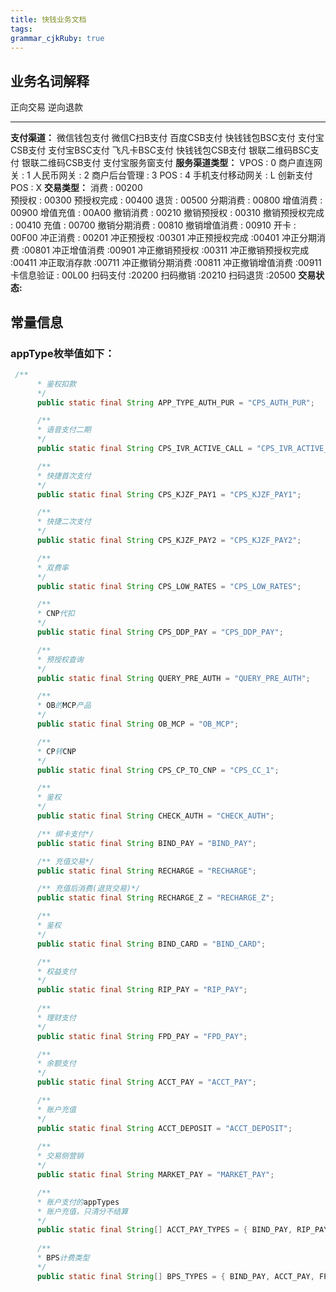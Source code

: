 ```yaml
---
title: 快钱业务文档
tags: 
grammar_cjkRuby: true
---
```

## 业务名词解释
正向交易
逆向退款

----------
**支付渠道：**
微信钱包支付
微信C扫B支付
百度CSB支付
快钱钱包BSC支付
支付宝CSB支付
支付宝BSC支付
飞凡卡BSC支付
快钱钱包CSB支付
银联二维码BSC支付
银联二维码CSB支付
支付宝服务窗支付
**服务渠道类型：**
VPOS                     : 0
商户直连网关         : 1
人民币网关             : 2
商户后台管理         : 3
POS                       : 4
手机支付移动网关  : L
创新支付POS         : X
**交易类型：**
消费                        :       	 00200            
预授权                     :          00300
预授权完成               :         00400
退货                           :        00500
分期消费                     :       00800
增值消费                      :      00900
增值充值                       :     00A00
撤销消费                        :    00210
撤销预授权                     :   00310
撤销预授权完成               :  00410
充值                                  : 00700
撤销分期消费                   : 00810
撤销增值消费                   : 00910
开卡                                 : 00F00
冲正消费                          : 00201
冲正预授权                       :00301
冲正预授权完成                :00401
冲正分期消费                   :00801
冲正增值消费                   :00901
冲正撤销预授权               :00311
冲正撤销预授权完成        :00411
冲正取消存款                   :00711
冲正撤销分期消费           :00811
冲正撤销增值消费           :00911
卡信息验证                     : 00L00
扫码支付                         :20200
扫码撤销                         :20210
扫码退货                         :20500
**交易状态:**

## 常量信息
### appType枚举值如下：
 ``` java
  /**
       * 鉴权扣款
       */
       public static final String APP_TYPE_AUTH_PUR = "CPS_AUTH_PUR";
 
       /**
       * 语音支付二期
       */
       public static final String CPS_IVR_ACTIVE_CALL = "CPS_IVR_ACTIVE_CALL";
 
       /**
       * 快捷首次支付
       */
       public static final String CPS_KJZF_PAY1 = "CPS_KJZF_PAY1";
 
       /**
       * 快捷二次支付
       */
       public static final String CPS_KJZF_PAY2 = "CPS_KJZF_PAY2";
 
       /**
       * 双费率
       */
       public static final String CPS_LOW_RATES = "CPS_LOW_RATES";
 
       /**
       * CNP代扣
       */
       public static final String CPS_DDP_PAY = "CPS_DDP_PAY";
 
       /**
       * 预授权查询
       */
       public static final String QUERY_PRE_AUTH = "QUERY_PRE_AUTH";
 
       /**
       * OB的MCP产品
       */
       public static final String OB_MCP = "OB_MCP";
 
       /**
       * CP转CNP
       */
       public static final String CPS_CP_TO_CNP = "CPS_CC_1";
 
       /**
       * 鉴权
       */
       public static final String CHECK_AUTH = "CHECK_AUTH";
 
       /** 绑卡支付*/
       public static final String BIND_PAY = "BIND_PAY";
 
       /** 充值交易*/
       public static final String RECHARGE = "RECHARGE";
 
       /** 充值后消费(退货交易)*/
       public static final String RECHARGE_Z = "RECHARGE_Z";
 
       /**
       * 鉴权
       */
       public static final String BIND_CARD = "BIND_CARD";
 
       /**
       * 权益支付
       */
       public static final String RIP_PAY = "RIP_PAY";
      
       /**
       * 理财支付
       */
       public static final String FPD_PAY = "FPD_PAY";
 
       /**
       * 余额支付
       */
       public static final String ACCT_PAY = "ACCT_PAY";
 
       /**
       * 账户充值
       */
       public static final String ACCT_DEPOSIT = "ACCT_DEPOSIT";
      
       /**
       * 交易侧营销
       */
       public static final String MARKET_PAY = "MARKET_PAY";
 
       /**
       * 账户支付的appTypes
       * 账户充值，只清分不结算
       */
       public static final String[] ACCT_PAY_TYPES = { BIND_PAY, RIP_PAY, FPD_PAY, ACCT_PAY, ACCT_DEPOSIT, MARKET_PAY };
      
       /**
       * BPS计费类型
       */
       public static final String[] BPS_TYPES = { BIND_PAY, ACCT_PAY, FPD_PAY };
	   
```